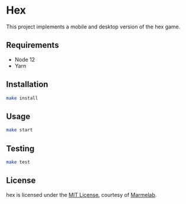 # Hex

This project implements a mobile and desktop version of the hex game.

## Requirements

- Node 12
- Yarn

## Installation

```bash
make install
```

## Usage

```bash
make start
```

## Testing

```bash
make test
```
## License

hex is licensed under the [MIT License](LICENSE), courtesy of [Marmelab](http://marmelab.com).
